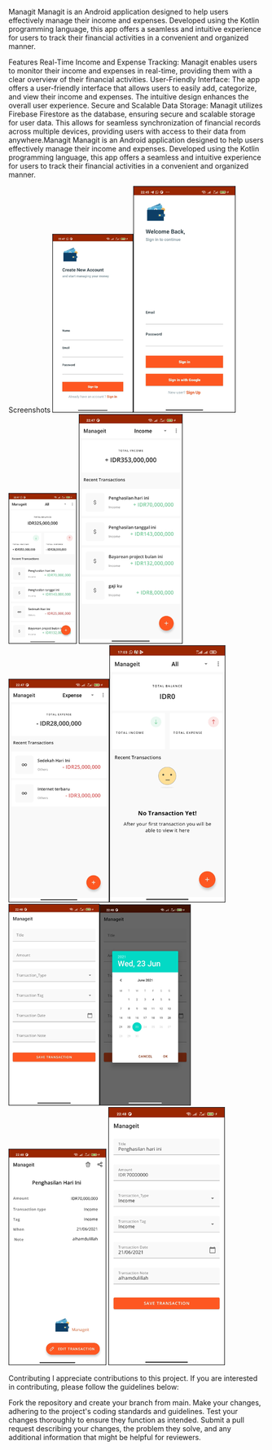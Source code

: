 Managit
Managit is an Android application designed to help users effectively manage their income and expenses. Developed using the Kotlin programming language, this app offers a seamless and intuitive experience for users to track their financial activities in a convenient and organized manner.

Features
Real-Time Income and Expense Tracking: Managit enables users to monitor their income and expenses in real-time, providing them with a clear overview of their financial activities.
User-Friendly Interface: The app offers a user-friendly interface that allows users to easily add, categorize, and view their income and expenses. The intuitive design enhances the overall user experience.
Secure and Scalable Data Storage: Managit utilizes Firebase Firestore as the database, ensuring secure and scalable storage for user data. This allows for seamless synchronization of financial records across multiple devices, providing users with access to their data from anywhere.Managit
Managit is an Android application designed to help users effectively manage their income and expenses. Developed using the Kotlin programming language, this app offers a seamless and intuitive experience for users to track their financial activities in a convenient and organized manner.

Screenshots
![img.png](images/signup.png)![img.png](images/signin.png)![img.png](images/dashboard.png)
![img.png](images/income.png)![img.png](images/expense.png)![img.png](images/empty.png)
![img.png](images/add1.png)![img.png](images/add2.png)![img.png](images/detail.png)
![img.png](images/edit.png)

Contributing
I appreciate contributions to this project. If you are interested in contributing, please follow the guidelines below:

Fork the repository and create your branch from main.
Make your changes, adhering to the project's coding standards and guidelines.
Test your changes thoroughly to ensure they function as intended.
Submit a pull request describing your changes, the problem they solve, and any additional information that might be helpful for reviewers.